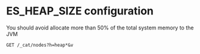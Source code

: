 # ES_HEAP_SIZE configuration

You should avoid allocate more than 50% of the total system memory to the JVM

```shell
GET /_cat/nodes?h=heap*&v
```
